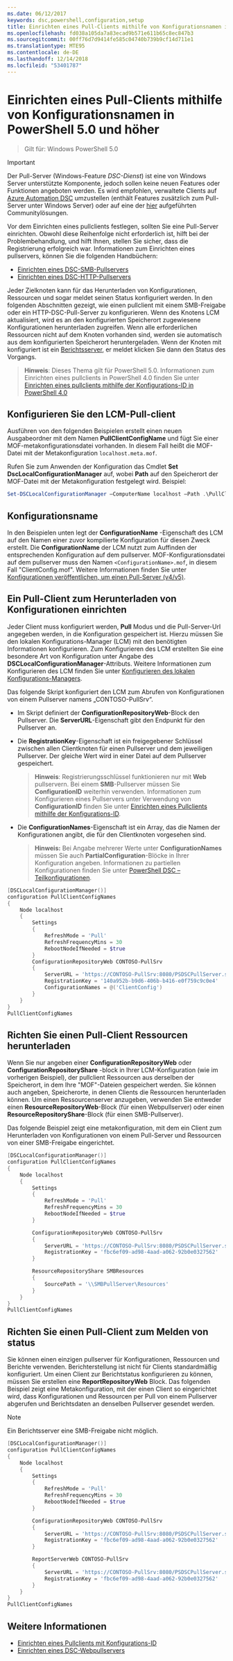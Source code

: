 ```yaml
---
ms.date: 06/12/2017
keywords: dsc,powershell,configuration,setup
title: Einrichten eines Pull-Clients mithilfe von Konfigurationsnamen in PowerShell 5.0 und höher
ms.openlocfilehash: fd038a105da7a83ecad9b571e611b65c8ec847b3
ms.sourcegitcommit: 00ff76d7d9414fe585c04740b739b9cf14d711e1
ms.translationtype: MTE95
ms.contentlocale: de-DE
ms.lasthandoff: 12/14/2018
ms.locfileid: "53401787"
---
```

# <a name="set-up-a-pull-client-using-configuration-names-in-powershell-50-and-later"></a>Einrichten eines Pull-Clients mithilfe von Konfigurationsnamen in PowerShell 5.0 und höher

> Gilt für: Windows PowerShell 5.0

> [!IMPORTANT]
> Der Pull-Server (Windows-Feature *DSC-Dienst*) ist eine von Windows Server unterstützte Komponente, jedoch sollen keine neuen Features oder Funktionen angeboten werden. Es wird empfohlen, verwaltete Clients auf [Azure Automation DSC](/azure/automation/automation-dsc-getting-started) umzustellen (enthält Features zusätzlich zum Pull-Server unter Windows Server) oder auf eine der [hier](pullserver.md#community-solutions-for-pull-service) aufgeführten Communitylösungen.

Vor dem Einrichten eines pullclients festlegen, sollten Sie eine Pull-Server einrichten. Obwohl diese Reihenfolge nicht erforderlich ist, hilft bei der Problembehandlung, und hilft Ihnen, stellen Sie sicher, dass die Registrierung erfolgreich war. Informationen zum Einrichten eines pullservers, können Sie die folgenden Handbüchern:

- [Einrichten eines DSC-SMB-Pullservers](pullServerSmb.md)
- [Einrichten eines DSC-HTTP-Pullservers](pullServer.md)

Jeder Zielknoten kann für das Herunterladen von Konfigurationen, Ressourcen und sogar meldet seinen Status konfiguriert werden. In den folgenden Abschnitten gezeigt, wie einen pullclient mit einem SMB-Freigabe oder ein HTTP-DSC-Pull-Server zu konfigurieren. Wenn des Knotens LCM aktualisiert, wird es an den konfigurierten Speicherort zugewiesene Konfigurationen herunterladen zugreifen. Wenn alle erforderlichen Ressourcen nicht auf dem Knoten vorhanden sind, werden sie automatisch aus dem konfigurierten Speicherort heruntergeladen. Wenn der Knoten mit konfiguriert ist ein [Berichtsserver](reportServer.md), er meldet klicken Sie dann den Status des Vorgangs.

> **Hinweis**: Dieses Thema gilt für PowerShell 5.0.
Informationen zum Einrichten eines pullclients in PowerShell 4.0 finden Sie unter [Einrichten eines pullclients mithilfe der Konfigurations-ID in PowerShell 4.0](pullClientConfigID4.md)

## <a name="configure-the-pull-client-lcm"></a>Konfigurieren Sie den LCM-Pull-client

Ausführen von den folgenden Beispielen erstellt einen neuen Ausgabeordner mit dem Namen **PullClientConfigName** und fügt Sie einer MOF-metakonfigurationsdatei vorhanden. In diesem Fall heißt die MOF-Datei mit der Metakonfiguration `localhost.meta.mof`.

Rufen Sie zum Anwenden der Konfiguration das Cmdlet **Set DscLocalConfigurationManager** auf, wobei **Path** auf den Speicherort der MOF-Datei mit der Metakonfiguration festgelegt wird. Beispiel:

```powershell
Set-DSCLocalConfigurationManager –ComputerName localhost –Path .\PullClientConfigName –Verbose.
```

## <a name="configuration-name"></a>Konfigurationsname

In den Beispielen unten legt der **ConfigurationName** -Eigenschaft des LCM auf den Namen einer zuvor kompilierte Konfiguration für diesen Zweck erstellt. Die **ConfigurationName** der LCM nutzt zum Auffinden der entsprechenden Konfiguration auf dem pullserver. MOF-Konfigurationsdatei auf dem pullserver muss den Namen `<ConfigurationName>.mof`, in diesem Fall "ClientConfig.mof". Weitere Informationen finden Sie unter [Konfigurationen veröffentlichen, um einen Pull-Server (v4/v5)](publishConfigs.md).

## <a name="set-up-a-pull-client-to-download-configurations"></a>Ein Pull-Client zum Herunterladen von Konfigurationen einrichten

Jeder Client muss konfiguriert werden, **Pull** Modus und die Pull-Server-Url angegeben werden, in die Konfiguration gespeichert ist. Hierzu müssen Sie den lokalen Konfigurations-Manager (LCM) mit den benötigten Informationen konfigurieren. Zum Konfigurieren des LCM erstellten Sie eine besondere Art von Konfiguration unter Angabe des **DSCLocalConfigurationManager**-Attributs. Weitere Informationen zum Konfigurieren des LCM finden Sie unter [Konfigurieren des lokalen Konfigurations-Managers](../managing-nodes/metaConfig.md).

Das folgende Skript konfiguriert den LCM zum Abrufen von Konfigurationen von einem Pullserver namens „CONTOSO-PullSrv“.

- Im Skript definiert der **ConfigurationRepositoryWeb**-Block den Pullserver. Die **ServerURL**-Eigenschaft gibt den Endpunkt für den Pullserver an.

- Die **RegistrationKey**-Eigenschaft ist ein freigegebener Schlüssel zwischen allen Clientknoten für einen Pullserver und dem jeweiligen Pullserver. Der gleiche Wert wird in einer Datei auf dem Pullserver gespeichert.
  > **Hinweis**: Registrierungsschlüssel funktionieren nur mit **Web** pullservern. Bei einem **SMB**-Pullserver müssen Sie **ConfigurationID** weiterhin verwenden.
  > Informationen zum Konfigurieren eines Pullservers unter Verwendung von **ConfigurationID** finden Sie unter [Einrichten eines Pullclients mithilfe der Konfigurations-ID](pullClientConfigId.md).

- Die **ConfigurationNames**-Eigenschaft ist ein Array, das die Namen der Konfigurationen angibt, die für den Clientknoten vorgesehen sind.
  >**Hinweis:** Bei Angabe mehrerer Werte unter **ConfigurationNames** müssen Sie auch **PartialConfiguration**-Blöcke in Ihrer Konfiguration angeben.
  >Informationen zu partiellen Konfigurationen finden Sie unter [PowerShell DSC – Teilkonfigurationen](partialConfigs.md).

```powershell
[DSCLocalConfigurationManager()]
configuration PullClientConfigNames
{
    Node localhost
    {
        Settings
        {
            RefreshMode = 'Pull'
            RefreshFrequencyMins = 30
            RebootNodeIfNeeded = $true
        }
        ConfigurationRepositoryWeb CONTOSO-PullSrv
        {
            ServerURL = 'https://CONTOSO-PullSrv:8080/PSDSCPullServer.svc'
            RegistrationKey = '140a952b-b9d6-406b-b416-e0f759c9c0e4'
            ConfigurationNames = @('ClientConfig')
        }
    }
}
PullClientConfigNames
```

## <a name="set-up-a-pull-client-to-download-resources"></a>Richten Sie einen Pull-Client Ressourcen herunterladen

Wenn Sie nur angeben einer **ConfigurationRepositoryWeb** oder **ConfigurationRepositoryShare** -block in Ihrer LCM-Konfiguration (wie im vorherigen Beispiel), der pullclient Ressourcen aus derselben der Speicherort, in dem Ihre "MOF"-Dateien gespeichert werden. Sie können auch angeben, Speicherorte, in denen Clients die Ressourcen herunterladen können. Um einen Ressourcenserver anzugeben, verwenden Sie entweder einen **ResourceRepositoryWeb**-Block (für einen Webpullserver) oder einen **ResourceRepositoryShare**-Block (für einen SMB-Pullserver).

Das folgende Beispiel zeigt eine metakonfiguration, mit dem ein Client zum Herunterladen von Konfigurationen von einem Pull-Server und Ressourcen von einer SMB-Freigabe eingerichtet.

```powershell
[DSCLocalConfigurationManager()]
configuration PullClientConfigNames
{
    Node localhost
    {
        Settings
        {
            RefreshMode = 'Pull'
            RefreshFrequencyMins = 30
            RebootNodeIfNeeded = $true
        }

        ConfigurationRepositoryWeb CONTOSO-PullSrv
        {
            ServerURL = 'https://CONTOSO-PullSrv:8080/PSDSCPullServer.svc'
            RegistrationKey = 'fbc6ef09-ad98-4aad-a062-92b0e0327562'
        }

        ResourceRepositoryShare SMBResources
        {
            SourcePath = '\\SMBPullServer\Resources'
        }
    }
}
PullClientConfigNames
```

## <a name="set-up-a-pull-client-to-report-status"></a>Richten Sie einen Pull-Client zum Melden von status

Sie können einen einzigen pullserver für Konfigurationen, Ressourcen und Berichte verwenden. Berichterstellung ist nicht für Clients standardmäßig konfiguriert. Um einen Client zur Berichtstatus konfigurieren zu können, müssen Sie erstellen eine **ReportRepositoryWeb** Block. Das folgenden Beispiel zeigt eine Metakonfiguration, mit der einen Client so eingerichtet wird, dass Konfigurationen und Ressourcen per Pull von einem Pullserver abgerufen und Berichtsdaten an denselben Pullserver gesendet werden.

> [!NOTE]
> Ein Berichtsserver eine SMB-Freigabe nicht möglich.

```powershell
[DSCLocalConfigurationManager()]
configuration PullClientConfigNames
{
    Node localhost
    {
        Settings
        {
            RefreshMode = 'Pull'
            RefreshFrequencyMins = 30
            RebootNodeIfNeeded = $true
        }

        ConfigurationRepositoryWeb CONTOSO-PullSrv
        {
            ServerURL = 'https://CONTOSO-PullSrv:8080/PSDSCPullServer.svc'
            RegistrationKey = 'fbc6ef09-ad98-4aad-a062-92b0e0327562'
        }

        ReportServerWeb CONTOSO-PullSrv
        {
            ServerURL = 'https://CONTOSO-PullSrv:8080/PSDSCPullServer.svc'
            RegistrationKey = 'fbc6ef09-ad98-4aad-a062-92b0e0327562'
        }
    }
}
PullClientConfigNames
```

## <a name="see-also"></a>Weitere Informationen

* [Einrichten eines Pullclients mit Konfigurations-ID](PullClientConfigNames.md)
* [Einrichten eines DSC-Webpullservers](pullServer.md)
